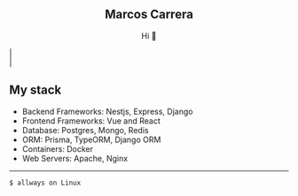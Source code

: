 <h2 align="center">Marcos Carrera</h2>
<p align="center">Hi 👋</p>

|<br>
|<h2>My stack </h2>

- Backend Frameworks: Nestjs, Express, Django
- Frontend Frameworks: Vue and React
- Database: Postgres, Mongo, Redis
- ORM: Prisma, TypeORM, Django ORM
- Containers: Docker
- Web Servers: Apache, Nginx

<hr>

```sh
$ allways on Linux
```